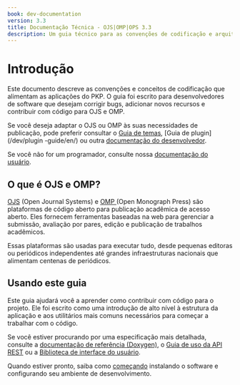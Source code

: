 ```yaml
---
book: dev-documentation
version: 3.3
title: Documentação Técnica - OJS|OMP|OPS 3.3
description: Um guia técnico para as convenções de codificação e arquitetura de aplicações para Open Journal Systems e Open Monograph Press.
---
```


# Introdução

Este documento descreve as convenções e conceitos de codificação que alimentam as aplicações do PKP. O guia foi escrito para desenvolvedores de software que desejam corrigir bugs, adicionar novos recursos e contribuir com código para OJS e OMP.

Se você deseja adaptar o OJS ou OMP às suas necessidades de publicação, pode preferir consultar o [Guia de temas](/pkp-theming-guide/en), [Guia de plugin](/dev/plugin -guide/en/) ou outra [documentação do desenvolvedor](/dev).

Se você não for um programador, consulte nossa [documentação do usuário](/).

## O que é OJS e OMP?

[OJS](https://pkp.sfu.ca/ojs/) (Open Journal Systems) e [OMP ](https://pkp.sfu.ca/omp/) (Open Monograph Press) são plataformas de código aberto para publicação acadêmica de acesso aberto. Eles fornecem ferramentas baseadas na web para gerenciar a submissão, avaliação por pares, edição e publicação de trabalhos acadêmicos.

Essas plataformas são usadas para executar tudo, desde pequenas editoras ou periódicos independentes até grandes infraestruturas nacionais que alimentam centenas de periódicos.

## Usando este guia

Este guia ajudará você a aprender como contribuir com código para o projeto. Ele foi escrito como uma introdução de alto nível à estrutura da aplicação e aos utilitários mais comuns necessários para começar a trabalhar com o código.

Se você estiver procurando por uma especificação mais detalhada, consulte a [documentação de referência (Doxygen)](https://pkp.sfu.ca/ojs/doxygen/master/html/index.html), o [Guia de uso da API REST](/dev/api) ou a [Biblioteca de interface do usuário](/dev/ui-library/dev).

Quando estiver pronto, saiba como [começando](./getting-started) instalando o software e configurando seu ambiente de desenvolvimento.
